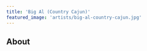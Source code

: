 ```yaml
---
title: 'Big Al (Country Cajun)'
featured_image: 'artists/big-al-country-cajun.jpg'
---
```


## About


